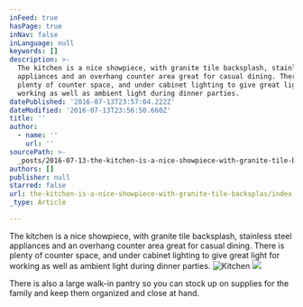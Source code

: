 ```yaml
---
inFeed: true
hasPage: true
inNav: false
inLanguage: null
keywords: []
description: >-
  The kitchen is a nice showpiece, with granite tile backsplash, stainless steel
  appliances and an overhang counter area great for casual dining. There is
  plenty of counter space, and under cabinet lighting to give great light for
  working as well as ambient light during dinner parties. 
datePublished: '2016-07-13T23:57:04.222Z'
dateModified: '2016-07-13T23:56:50.660Z'
title: ''
author:
  - name: ''
    url: ''
sourcePath: >-
  _posts/2016-07-13-the-kitchen-is-a-nice-showpiece-with-granite-tile-backsplas.md
authors: []
publisher: null
starred: false
url: the-kitchen-is-a-nice-showpiece-with-granite-tile-backsplas/index.html
_type: Article

---
```

The kitchen is a nice showpiece, with granite tile backsplash, stainless steel appliances and an overhang counter area great for casual dining. There is plenty of counter space, and under cabinet lighting to give great light for working as well as ambient light during dinner parties. ![Kitchen](https://the-grid-user-content.s3-us-west-2.amazonaws.com/a8e2f3ae-3399-4c37-b032-c1a95db0cc75.jpg)
![](https://the-grid-user-content.s3-us-west-2.amazonaws.com/01be8838-7722-4e35-afd5-d16697fbf44e.jpg)

There is also a large walk-in pantry so you can stock up on supplies for the family and keep them organized and close at hand.